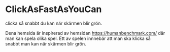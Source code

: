 # ClickAsFastAsYouCan
clicka så snabbt du kan när skärmen blir grön.

Dena hemsida är inspirerad av hemsidan https://humanbenchmark.com/ där man kan spela olika spel. Ett av spelen innnebär att man ska klicka så snabbt man kan när skärmen blir grön.